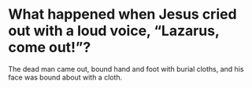 # What happened when Jesus cried out with a loud voice, “Lazarus, come out!”?

The dead man came out, bound hand and foot with burial cloths, and his face was bound about with a cloth.
